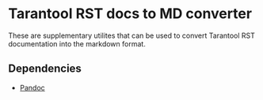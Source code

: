 # Tarantool RST docs to MD converter

These are supplementary utilites that can be used to convert Tarantool RST
documentation into the markdown format.

## Dependencies

* [Pandoc](https://pandoc.org/)

